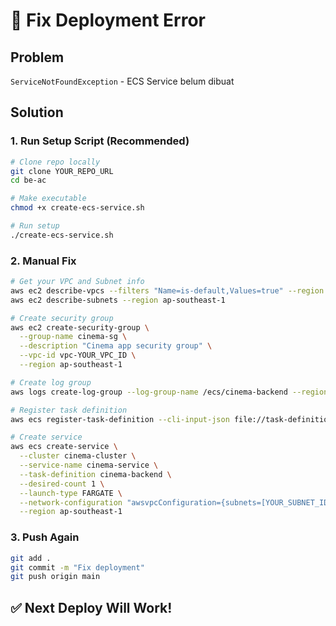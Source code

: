 # 🔧 Fix Deployment Error

## Problem
`ServiceNotFoundException` - ECS Service belum dibuat

## Solution

### 1. Run Setup Script (Recommended)
```bash
# Clone repo locally
git clone YOUR_REPO_URL
cd be-ac

# Make executable
chmod +x create-ecs-service.sh

# Run setup
./create-ecs-service.sh
```

### 2. Manual Fix
```bash
# Get your VPC and Subnet info
aws ec2 describe-vpcs --filters "Name=is-default,Values=true" --region ap-southeast-1
aws ec2 describe-subnets --region ap-southeast-1

# Create security group
aws ec2 create-security-group \
  --group-name cinema-sg \
  --description "Cinema app security group" \
  --vpc-id vpc-YOUR_VPC_ID \
  --region ap-southeast-1

# Create log group
aws logs create-log-group --log-group-name /ecs/cinema-backend --region ap-southeast-1

# Register task definition
aws ecs register-task-definition --cli-input-json file://task-definition.json --region ap-southeast-1

# Create service
aws ecs create-service \
  --cluster cinema-cluster \
  --service-name cinema-service \
  --task-definition cinema-backend \
  --desired-count 1 \
  --launch-type FARGATE \
  --network-configuration "awsvpcConfiguration={subnets=[YOUR_SUBNET_IDS],securityGroups=[YOUR_SG_ID],assignPublicIp=ENABLED}" \
  --region ap-southeast-1
```

### 3. Push Again
```bash
git add .
git commit -m "Fix deployment"
git push origin main
```

## ✅ Next Deploy Will Work!